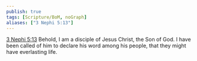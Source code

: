 ```yaml
---
publish: true
tags: [Scripture/BoM, noGraph]
aliases: ["3 Nephi 5:13"]
---
```

[3 Nephi 5:13](https://churchofjesuschrist.org/study/scriptures/bofm/3-ne/5?lang=eng&id=p13#p13) Behold, I am a disciple of Jesus Christ, the Son of God. I have been called of him to declare his word among his people, that they might have everlasting life.
